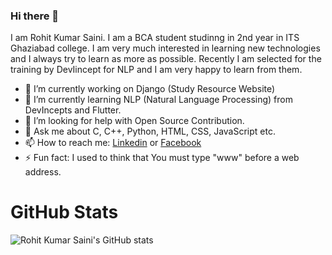 ### Hi there 👋

I am Rohit Kumar Saini. I am a BCA student studinng in 2nd year in ITS Ghaziabad college. I am very much interested in learning new technologies and I always try to learn as more as possible. Recently I am selected for the training by DevIincept for NLP and I am very happy to learn from them.

- 🔭 I’m currently working on Django (Study Resource Website)
- 🌱 I’m currently learning NLP (Natural Language Processing) from DevIncepts and Flutter.
- 🤔 I’m looking for help with Open Source Contribution.
- 💬 Ask me about C, C++, Python, HTML, CSS, JavaScript etc.
- 📫 How to reach me: [Linkedin](https://www.linkedin.com/in/rohit-kumar-saini/) or [Facebook](https://www.facebook.com/profile.php?id=100007325041744)
- ⚡ Fun fact: I used to think that You must type "www" before a web address.

# GitHub Stats
![Rohit Kumar Saini's GitHub stats](https://github-readme-stats.vercel.app/api?username=rockingrohit9639)
